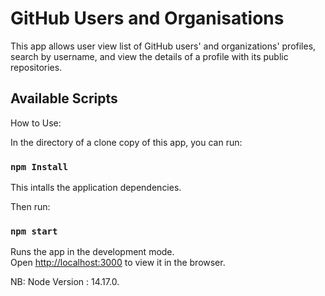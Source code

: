 # GitHub Users and Organisations

This app allows user view list of GitHub users' and organizations' profiles, search by username, and view the details of a profile with its public repositories.

## Available Scripts

How to Use:

In the directory of a clone copy of this app, you can run:
### `npm Install`
This intalls the application dependencies.

Then run:
### `npm start`
Runs the app in the development mode.\
Open [http://localhost:3000](http://localhost:3000) to view it in the browser.

NB:
Node Version : 14.17.0.
